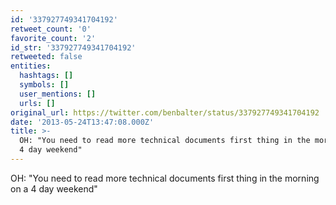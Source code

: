 ```yaml
---
id: '337927749341704192'
retweet_count: '0'
favorite_count: '2'
id_str: '337927749341704192'
retweeted: false
entities:
  hashtags: []
  symbols: []
  user_mentions: []
  urls: []
original_url: https://twitter.com/benbalter/status/337927749341704192
date: '2013-05-24T13:47:08.000Z'
title: >-
  OH: "You need to read more technical documents first thing in the morning on a
  4 day weekend"
---
```


OH: "You need to read more technical documents first thing in the morning on a 4 day weekend"